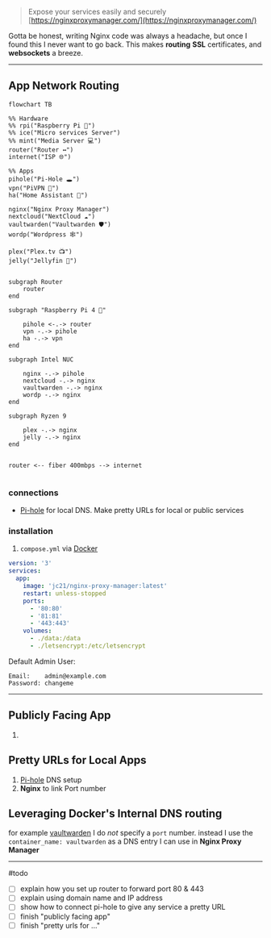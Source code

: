 
> Expose your services easily and securely [https://nginxproxymanager.com/](https://nginxproxymanager.com/)

Gotta be honest, writing Nginx code was always a headache, but once I found this I never want to go back. This makes **routing**  **SSL** certificates, and **websockets** a breeze.  

---

## App Network Routing
```mermaid
flowchart TB

%% Hardware
%% rpi("Raspberry Pi 🍓") 
%% ice("Micro services Server")
%% mint("Media Server 💻")
router("Router ↔")
internet("ISP 🌐")

%% Apps
pihole("Pi-Hole 🕳")
vpn("PiVPN 🔐")
ha("Home Assistant 🤖")

nginx("Nginx Proxy Manager")
nextcloud("NextCloud ☁")
vaultwarden("Vaultwarden 🛡")
wordp("Wordpress 🕸")

plex("Plex.tv 📺")
jelly("Jellyfin 🐙")


subgraph Router
	router
end

subgraph "Raspberry Pi 4 🍓"

	pihole <-.-> router
	vpn -.-> pihole
	ha -.-> vpn
end

subgraph Intel NUC

	nginx -.-> pihole
	nextcloud -.-> nginx
	vaultwarden -.-> nginx
	wordp -.-> nginx
end

subgraph Ryzen 9 

	plex -.-> nginx
	jelly -.-> nginx
end


router <-- fiber 400mbps --> internet


```

### connections
- [Pi-hole](%F0%9F%93%81developer/Home%20Lab%20%F0%9F%8F%A0/Pi-hole.md) for local DNS. Make pretty URLs for local or public services

### installation
1. `compose.yml` via [Docker](%F0%9F%93%81developer/Home%20Lab%20%F0%9F%8F%A0/Docker.md) 
```yaml
version: '3'
services:
  app:
    image: 'jc21/nginx-proxy-manager:latest'
    restart: unless-stopped
    ports:
      - '80:80'
      - '81:81'
      - '443:443'
    volumes:
      - ./data:/data
      - ./letsencrypt:/etc/letsencrypt
```

Default Admin User:
```
Email:    admin@example.com
Password: changeme
```

---

## Publicly Facing App
1. 

## Pretty URLs for Local Apps
1. [Pi-hole](%F0%9F%93%81developer/Home%20Lab%20%F0%9F%8F%A0/Pi-hole.md) DNS setup
2. **Nginx** to link Port number 

## Leveraging Docker's Internal DNS routing
for example [vaultwarden](📁developer/Home%20Lab%20🏠/vaultwarden.md) I do *not* specify a `port` number. instead I use the `container_name: vaultwarden` as a DNS entry I can use in **Nginx Proxy Manager** 

---

#todo 
- [ ] explain how you set up router to forward port 80 & 443
- [ ] explain using domain name and IP address
- [ ] show how to connect pi-hole to give any service a pretty URL
- [ ] finish "publicly facing app"
- [ ] finish "pretty urls for ..."